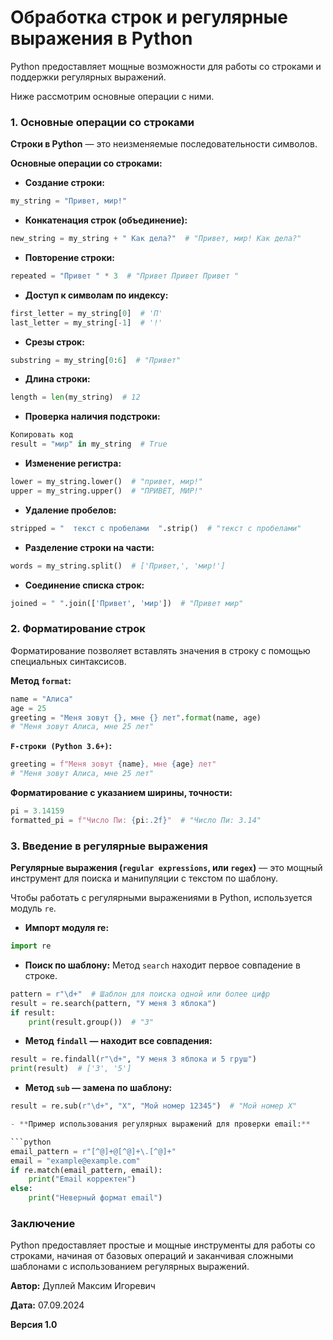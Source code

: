 # Обработка строк и регулярные выражения в Python

Python предоставляет мощные возможности для работы со строками и поддержки регулярных выражений.

Ниже рассмотрим основные операции с ними.

### 1. Основные операции со строками

**Строки в Python** — это неизменяемые последовательности символов.

**Основные операции со строками:**

- **Создание строки:**

```python
my_string = "Привет, мир!"
```

- **Конкатенация строк (объединение):**

```python
new_string = my_string + " Как дела?"  # "Привет, мир! Как дела?"
```

- **Повторение строки:**

```python
repeated = "Привет " * 3  # "Привет Привет Привет "
```

- **Доступ к символам по индексу:**

```python
first_letter = my_string[0]  # 'П'
last_letter = my_string[-1]  # '!'
```

- **Срезы строк:**

```python
substring = my_string[0:6]  # "Привет"
```

- **Длина строки:**

```python
length = len(my_string)  # 12
```

- **Проверка наличия подстроки:**

```python
Копировать код
result = "мир" in my_string  # True
```

- **Изменение регистра:**

```python
lower = my_string.lower()  # "привет, мир!"
upper = my_string.upper()  # "ПРИВЕТ, МИР!"
```

- **Удаление пробелов:**

```python
stripped = "  текст с пробелами  ".strip()  # "текст с пробелами"
```

- **Разделение строки на части:**

```python
words = my_string.split()  # ['Привет,', 'мир!']
```

- **Соединение списка строк:**

```python
joined = " ".join(['Привет', 'мир'])  # "Привет мир"
```

### 2. Форматирование строк

Форматирование позволяет вставлять значения в строку с помощью специальных синтаксисов.

**Метод `format`:**

```python
name = "Алиса"
age = 25
greeting = "Меня зовут {}, мне {} лет".format(name, age)
# "Меня зовут Алиса, мне 25 лет"
```

**`F-строки (Python 3.6+)`:**

```python
greeting = f"Меня зовут {name}, мне {age} лет"
# "Меня зовут Алиса, мне 25 лет"
```

**Форматирование с указанием ширины, точности:**

```python
pi = 3.14159
formatted_pi = f"Число Пи: {pi:.2f}"  # "Число Пи: 3.14"
```

### 3. Введение в регулярные выражения

**Регулярные выражения (`regular expressions`, или `regex`)** — это мощный инструмент для поиска и манипуляции с текстом по шаблону.

Чтобы работать с регулярными выражениями в Python, используется модуль `re`.

- **Импорт модуля re:**

```python
import re
```

- **Поиск по шаблону:** Метод `search` находит первое совпадение в строке.

```python
pattern = r"\d+"  # Шаблон для поиска одной или более цифр
result = re.search(pattern, "У меня 3 яблока")
if result:
    print(result.group())  # "3"
```

- **Метод `findall` — находит все совпадения:**

```python
result = re.findall(r"\d+", "У меня 3 яблока и 5 груш")
print(result)  # ['3', '5']
```

- **Метод `sub` — замена по шаблону:**

```python
result = re.sub(r"\d+", "X", "Мой номер 12345")  # "Мой номер X"

- **Пример использования регулярных выражений для проверки email:**

```python
email_pattern = r"[^@]+@[^@]+\.[^@]+"
email = "example@example.com"
if re.match(email_pattern, email):
    print("Email корректен")
else:
    print("Неверный формат email")
```

### Заключение

Python предоставляет простые и мощные инструменты для работы со строками, начиная от базовых операций и заканчивая сложными шаблонами с использованием регулярных выражений.



**Автор:** Дуплей Максим Игоревич

**Дата:** 07.09.2024

**Версия 1.0**